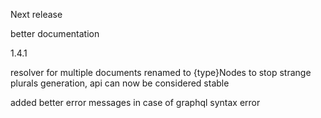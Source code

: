 
Next release

better documentation

<!--[bump]-->
1.4.1

resolver for multiple documents renamed to {type}Nodes to stop strange plurals generation, api can now be considered stable

added better error messages in case of graphql syntax error